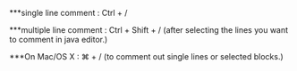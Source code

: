 ***single line comment : Ctrl + /

***multiple line comment : Ctrl + Shift + / 
(after selecting the lines you want to comment in java editor.)

***On Mac/OS X : ⌘ + /
(to comment out single lines or selected blocks.)

